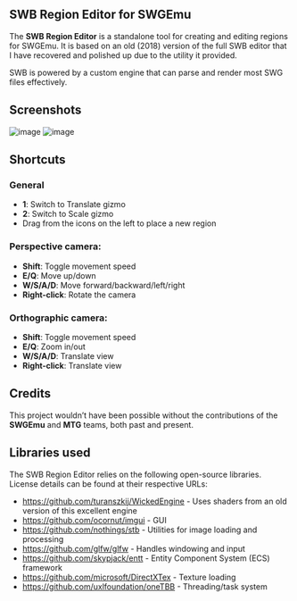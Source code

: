 ## SWB Region Editor for SWGEmu

The **SWB Region Editor** is a standalone tool for creating and editing regions for SWGEmu. It is based on an old (2018) version of the full SWB editor that I have recovered and polished up due to the utility it provided.

SWB is powered by a custom engine that can parse and render most SWG files effectively.

## Screenshots

![image](https://github.com/user-attachments/assets/b958acad-18fb-46fe-a78a-f66397ad44c6)
![image](https://github.com/user-attachments/assets/8333de4f-7613-46ce-83c5-6f965db727b2)

## Shortcuts

### General
- **1**: Switch to Translate gizmo
- **2**: Switch to Scale gizmo
- Drag from the icons on the left to place a new region

### Perspective camera:
- **Shift**: Toggle movement speed
- **E/Q**: Move up/down
- **W/S/A/D**: Move forward/backward/left/right
- **Right-click**: Rotate the camera

### Orthographic camera:
- **Shift**: Toggle movement speed
- **E/Q**: Zoom in/out
- **W/S/A/D**: Translate view
- **Right-click**: Translate view

## Credits

This project wouldn’t have been possible without the contributions of the **SWGEmu** and **MTG** teams, both past and present. 

## Libraries used

The SWB Region Editor relies on the following open-source libraries. License details can be found at their respective URLs:

 - https://github.com/turanszkij/WickedEngine - Uses shaders from an old version of this excellent engine
 - https://github.com/ocornut/imgui - GUI
 - https://github.com/nothings/stb - Utilities for image loading and processing
 - https://github.com/glfw/glfw - Handles windowing and input
 - https://github.com/skypjack/entt - Entity Component System (ECS) framework
 - https://github.com/microsoft/DirectXTex - Texture loading
 - https://github.com/uxlfoundation/oneTBB - Threading/task system
